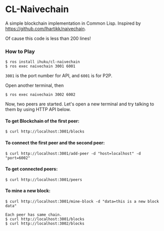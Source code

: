 # CL-Naivechain
A simple blockchain implementation in Common Lisp.
Inspired by https://github.com/lhartikk/naivechain.

Of cause this code is less than 200 lines!

### How to Play
```
$ ros install ihuku/cl-naivechain
$ ros exec naivechain 3001 6001
```
`3001` is the port number for API, and `6001` is for P2P.

Open another terminal, then

```
$ ros exec naivechain 3002 6002
```

Now, two peers are started.
Let's open a new terminal and try talking to them by using HTTP API below.

#### To get Blockchain of the first peer:
```
$ curl http://localhost:3001/blocks
```

#### To connect the first peer and the second peer:
```
$ curl http://localhost:3001/add-peer -d "host=localhost" -d "port=6002"
```

#### To get connected peers:
```
$ curl http://localhost:3001/peers
```

#### To mine a new block:
```
$ curl http://localhost:3001/mine-block -d "data=this is a new block data"

Each peer has same chain.
$ curl http://localhost:3001/blocks
$ curl http://localhost:3002/blocks
```
